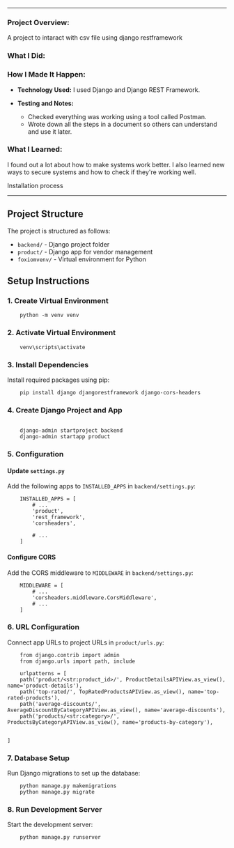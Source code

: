 
---

### Project Overview:

A project to intaract with csv file using django restframework

### What I Did:

  
### How I Made It Happen:

- **Technology Used:** I used Django and Django REST Framework.
  
- **Testing and Notes:**
   - Checked everything was working using a tool called Postman.
   - Wrote down all the steps in a document so others can understand and use it later.

### What I Learned:

I found out a lot about how to make systems work better. I also learned new ways to secure systems and how to check if they're working well.







Installation process 



---

## Project Structure

The project is structured as follows:

- `backend/` - Django project folder
- `product/` - Django app for vendor management
- `foxiomvenv/` - Virtual environment for Python

## Setup Instructions

### 1. Create Virtual Environment

```
    python -m venv venv
```

### 2. Activate Virtual Environment

```
    venv\scripts\activate
```

### 3. Install Dependencies

Install required packages using pip:

```
    pip install django djangorestframework django-cors-headers
```

### 4. Create Django Project and App

```

    django-admin startproject backend
    django-admin startapp product
```

### 5. Configuration

#### Update `settings.py`

Add the following apps to `INSTALLED_APPS` in `backend/settings.py`:

```
    INSTALLED_APPS = [
        # ...
        'product',
        'rest_framework',
        'corsheaders',

        # ...
    ]
```

#### Configure CORS

Add the CORS middleware to `MIDDLEWARE` in `backend/settings.py`:

```
    MIDDLEWARE = [
        # ...
        'corsheaders.middleware.CorsMiddleware',
        # ...
    ]
```

### 6. URL Configuration

Connect app URLs to project URLs in `product/urls.py`:

```
    from django.contrib import admin
    from django.urls import path, include

    urlpatterns = [
    path('product/<str:product_id>/', ProductDetailsAPIView.as_view(), name='product-details'),
    path('top-rated/', TopRatedProductsAPIView.as_view(), name='top-rated-products'),
    path('average-discounts/', AverageDiscountByCategoryAPIView.as_view(), name='average-discounts'),
    path('products/<str:category>/', ProductsByCategoryAPIView.as_view(), name='products-by-category'),
    

]
```

### 7. Database Setup

Run Django migrations to set up the database:

```
    python manage.py makemigrations
    python manage.py migrate
```

### 8. Run Development Server

Start the development server:

```
    python manage.py runserver
```










